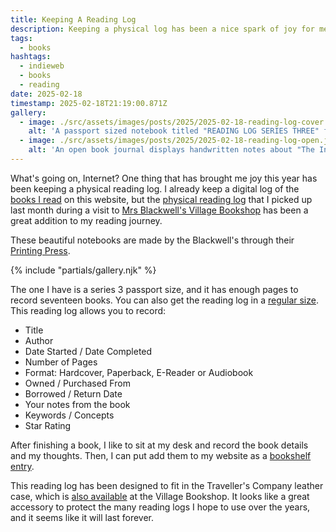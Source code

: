```yaml
---
title: Keeping A Reading Log
description: Keeping a physical log has been a nice spark of joy for me so far this year.
tags:
  - books
hashtags:
  - indieweb
  - books
  - reading
date: 2025-02-18
timestamp: 2025-02-18T21:19:00.871Z
gallery:
  - image: ./src/assets/images/posts/2025/2025-02-18-reading-log-cover.jpeg
    alt: 'A passport sized notebook titled "READING LOG SERIES THREE" features an illustration of a person reading by a fireplace with a sleeping dog; background is a camouflage pattern.'
  - image: ./src/assets/images/posts/2025/2025-02-18-reading-log-open.jpeg
    alt: 'An open book journal displays handwritten notes about "The Invisible Life of Addie LaRue" by V.E. Schwab, on a camouflage-patterned tablecloth. Notes detail the plot and themes like identity and freedom.'
---
```


What's going on, Internet? One thing that has brought me joy this year has been keeping a physical reading log. I already keep a digital log of the [books I read](/bookshelf/) on this website, but the [physical reading log](https://villagebookshop.co.nz/products/reading-log-series-3-passport-size) that I picked up last month during a visit to  [Mrs Blackwell's Village Bookshop](https://villagebookshop.co.nz/) has been a great addition to my reading journey.

These beautiful notebooks are made by the Blackwell's through their [Printing Press](https://blackwellpress.co.nz/).

{% include "partials/gallery.njk" %}

The one I have is a series 3 passport size, and it has enough pages to record seventeen books. You can also get the reading log in a [regular size](https://villagebookshop.co.nz/products/reading-log-series-3). This reading log allows you to record:

- Title
- Author
- Date Started / Date Completed
- Number of Pages
- Format: Hardcover, Paperback, E-Reader or Audiobook
- Owned / Purchased From
- Borrowed / Return Date
- Your notes from the book
- Keywords / Concepts
- Star Rating

After finishing a book, I like to sit at my desk and record the book details and my thoughts. Then, I can put add them to my website as a [bookshelf entry](/bookshelf/the-invisible-life-of-addie-larue/).

This reading log has been designed to fit in the Traveller's Company leather case, which is [also available](https://villagebookshop.co.nz/collections/travellers-company/products/leather-notebook-s-brown) at the Village Bookshop. It looks like a great accessory to protect the many reading logs I hope to use over the years, and it seems like it will last forever.
